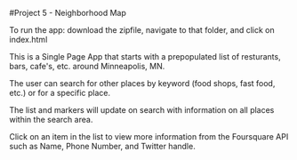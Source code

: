 #Project 5 - Neighborhood Map

To run the app: download the zipfile, navigate to that folder, and click on index.html

This is a Single Page App that starts with a prepopulated list of resturants, bars, cafe's, etc. around Minneapolis, MN.  

The user can search for other places by keyword (food shops, fast food, etc.) or for a specific place.  

The list and markers will update on search with information on all places within the search area. 

Click on an item in the list to view more information from the Foursquare API such as Name, Phone Number, and Twitter handle. 

